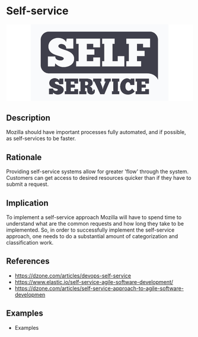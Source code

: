 # Self-service
![self-service](../../images/self-service.jpg)
## Description
Mozilla should have important processes fully automated, and if possible, as self-services to be faster.
## Rationale
Providing self-service systems allow for greater 'flow' through the system. Customers can get access to desired resources quicker than if they have to submit a request.
## Implication
To implement a self-service approach Mozilla will have to spend time to understand what are the common requests and how long they take to be implemented. So, in order to successfully implement the self-service approach, one needs to do a substantial amount of categorization and classification work.
## References
* https://dzone.com/articles/devops-self-service
* https://www.elastic.io/self-service-agile-software-development/
* https://dzone.com/articles/self-service-approach-to-agile-software-developmen
## Examples
* Examples
